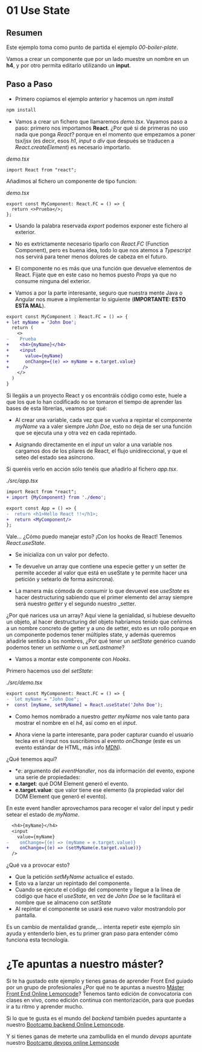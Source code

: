 # 01 Use State

## Resumen

Este ejemplo toma como punto de partida el ejemplo _00-boiler-plate_.

Vamos a crear un componente que por un lado muestre un nombre en
un **h4**, y por otro permita editarlo utilizando un **input**.

## Paso a Paso

- Primero copiamos el ejemplo anterior y hacemos un _npm install_

```bash
npm install
```

- Vamos a crear un fichero que llamaremos _demo.tsx_. Vayamos paso a paso:
  primero nos importamos **React**. ¿Por qué si de primeras no uso nada que
  ponga _React_? porque en el momento que empezamos a poner tsx/jsx
  (es decir, esos _h1_, _input_ o _div_ que después se traducen a
  _React.createElement_) es necesario importarlo.

_demo.tsx_

```tsx
import React from "react";
```

Añadimos al fichero un componente de tipo funcion:

_demo.tsx_

```tsx
export const MyComponent: React.FC = () => {
  return <>Prueba</>;
};
```

- Usando la palabra reservada _export_ podemos exponer este fichero al exterior.
- No es extrictamente necesario tiparlo con _React.FC_ (Function Component), pero
  es buena idea, todo lo que nos atemos a _Typescript_ nos servirá para tener
  menos dolores de cabeza en el futuro.
- El componente no es más que una función que devuelve elementos de React.
  Fijate que en este caso no hemos puesto _Props_ ya que no consume ninguna
  del exterior.

- Vamos a por la parte interesante, seguro que nuestra mente Java o Angular
  nos mueve a implementar lo siguiente (**IMPORTANTE: ESTO ESTA MAL**).

```diff
export const MyComponent : React.FC = () => {
+ let myName = 'John Doe';
  return (
    <>
-    Prueba
+    <h4>{myName}</h4>
+    <input
+      value={myName}
+      onChange={(e) => myName = e.target.value}
+     />
    </>
  )
}
```

Si llegáis a un proyecto React y os encontráis código como este, huele a que los
que lo han codificado no se tomaron el tiempo de aprender las bases de esta
librerías, veamos por qué:

- Al crear una variable, cada vez que se vuelva a repintar el componente
  _myName_ va a valer siempre _John Doe_, esto no deja de ser una función que se
  ejecuta una y otra vez en cada repintado.

- Asignando directamente en el _input_ un valor a una variable nos cargamos
  dos de los pilares de React, el flujo unidireccional, y que el seteo del
  estado sea asíncrono.

Si queréis verlo en acción sólo tenéis que añadirlo al fichero _app.tsx_.

_./src/app.tsx_

```diff
import React from "react";
+ import {MyComponent} from './demo';

export const App = () => {
-  return <h1>Hello React !!</h1>;
+  return <MyComponent/>
};
```

Vale... ¿Cómo puedo manejar esto? ¡Con los hooks de React! Tenemos
_React.useState_.

- Se inicializa con un valor por defecto.

- Te devuelve un array que contiene una especie getter y un setter (te permite
  acceder al valor que está en useState y te permite
  hacer una petición y setearlo de forma asíncrona).

- La manera más cómoda de consumir lo que devuevel ese _useState_ es hacer
  destructuring sabiendo que el primer elemento del array siempre será
  nuestro _getter_ y el segundo nuestro \_setter.

¿Por qué narices usa un array? Aquí viene la genialidad, si hubiese devuelto
un objeto, al hacer destructuring del objeto habríamos tenido que ceñirnos
a un nombre concreto de getter y a uno de setter, esto es un rollo porque
en un componente podemos tener múltiples state, y además queremos añadirle
sentido a los nombres, ¿Por qué tener un _setState_ genérico cuando podemos
tener un _setName_ o un _setLastname_?

- Vamos a montar este componente con _Hooks_.

Primero hacemos uso del _setState_:

_./src/demo.tsx_

```diff
export const MyComponent: React.FC = () => {
-  let myName = "John Doe";
+  const [myName, setMyName] = React.useState('John Doe');
```

- Como hemos nombrado a nuestro _getter_ _myName_ nos vale
  tanto para mostrar el nombre en el _h4_, así como en el
  _input_.

- Ahora viene la parte interesante, para poder capturar cuando
  el usuario teclea en el input nos suscribimos al evento
  _onChange_ (este es un evento estándar de HTML, más info [MDN](https://developer.mozilla.org/es/docs/Web/API/HTMLElement/change_event)).

¿Qué tenemos aquí?

- \*_e_: argumento del _eventHandler_, nos da información del evento, expone una serie de propiedades:
- **e.target**: qué DOM Element generó el evento.
- **e.target.value**: que valor tiene ese elemento (la propiedad valor
  del DOM Element que generó el evento).

En este event handler aprovechamos para recoger el valor del input y pedir
setear el estado de _myName_.

```diff
  <h4>{myName}</h4>
  <input
    value={myName}
-    onChange={(e) => (myName = e.target.value)}
+    onChange={(e) => (setMyName(e.target.value))}
  />
```

¿Qué va a provocar esto?

- Que la petición _setMyName_ actualice el estado.
- Esto va a lanzar un repintado del componente.
- Cuando se ejecute el código del componente y llegue a la línea
  de código que hace el _useState_, en vez de _John Doe_ se le
  facilitará el nombre que se almaceno con _setState_
- Al repintar el componente se usará ese nuevo valor mostrandolo
  por pantalla.

Es un cambio de mentalidad grande,... intenta repetir este ejemplo
sin ayuda y entenderlo bien, es tu primer gran paso para entender
cómo funciona esta tecnología.

# ¿Te apuntas a nuestro máster?

Si te ha gustado este ejemplo y tienes ganas de aprender Front End
guiado por un grupo de profesionales ¿Por qué no te apuntas a
nuestro [Máster Front End Online Lemoncode](https://lemoncode.net/master-frontend#inicio-banner)? Tenemos tanto edición de convocatoria
con clases en vivo, como edición continua con mentorización, para
que puedas ir a tu ritmo y aprender mucho.

Si lo que te gusta es el mundo del _backend_ también puedes apuntante a nuestro [Bootcamp backend Online Lemoncode](https://lemoncode.net/bootcamp-backend#bootcamp-backend/inicio).

Y si tienes ganas de meterte una zambullida en el mundo _devops_
apuntate nuestro [Bootcamp devops online Lemoncode](https://lemoncode.net/bootcamp-devops#bootcamp-devops/inicio)
